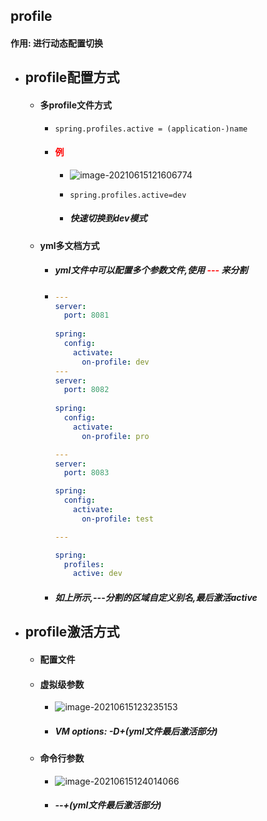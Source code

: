 ## profile

#### 	作用: 进行动态配置切换



- ## profile配置方式

  - #### 多profile文件方式

    - ```properties
      spring.profiles.active = (application-)name
      ```

    - #### <font color='red'>例</font>

      - ![image-20210615121606774](F:\学习笔记\YiwynNote\SpringBoot\images\image-20210615121606774.png) 

      - ```properties
        spring.profiles.active=dev
        ```

      - ##### 快速切换到dev模式

  - #### yml多文档方式

    - ##### yml文件中可以配置多个参数文件,使用<font color='red'> --- </font>来分割

    - ```yaml
      ---
      server:
        port: 8081
        
      spring:
        config:
          activate:
            on-profile: dev
      ---
      server:
        port: 8082
        
      spring:
        config:
          activate:
            on-profile: pro
      
      ---
      server:
        port: 8083
      
      spring:
        config:
          activate:
            on-profile: test
      
      ---
      
      spring:
        profiles:
          active: dev
      ```

    - ##### 如上所示,---分割的区域自定义别名,最后激活active

- ## profile激活方式

  - #### 配置文件

  - #### 虚拟级参数

    - ![image-20210615123235153](C:\Users\55971\AppData\Roaming\Typora\typora-user-images\image-20210615123235153.png)
  
    - ##### VM options: -D+(yml文件最后激活部分)
  
  - #### 命令行参数
  
    - ![image-20210615124014066](C:\Users\55971\AppData\Roaming\Typora\typora-user-images\image-20210615124014066.png)
  
    - ##### --+(yml文件最后激活部分)